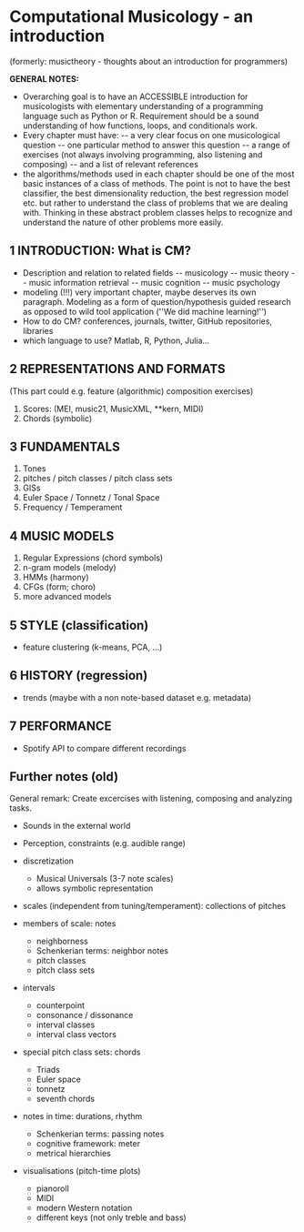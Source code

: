 # Computational Musicology - an introduction

(formerly: musictheory - thoughts about an introduction for programmers)

**GENERAL NOTES:**  

- Overarching goal is to have an ACCESSIBLE introduction for musicologists with elementary understanding of a programming language such as Python or R. Requirement should be a sound understanding of how functions, loops, and conditionals work.
- Every chapter must have:
-- a very clear focus on one musicological question
-- one particular method to answer this question
-- a range of exercises (not always involving programming, also listening and composing)
-- and a list of relevant references
- the algorithms/methods used in each chapter should be one of the most basic instances of a class of methods. The point is not to have the best classifier, the best dimensionality reduction, the best regression model etc. but rather to understand the class of problems that we are dealing with. Thinking in these abstract problem classes helps to recognize and understand the nature of other problems more easily.

## 1 INTRODUCTION: What is CM?

- Description and relation to related fields
-- musicology
-- music theory
-- music information retrieval
-- music cognition
-- music psychology
- modeling (!!!) very important chapter, maybe deserves its own paragraph. Modeling as a form of question/hypothesis guided research as opposed to wild tool application (''We did machine learning!'')
- How to do CM? conferences, journals, twitter, GitHub repositories, libraries
- which language to use? Matlab, R, Python, Julia...

## 2 REPRESENTATIONS AND FORMATS

(This part could e.g. feature (algorithmic) composition exercises)

1. Scores:  (MEI, music21, MusicXML, \*\*kern, MIDI)
2. Chords (symbolic)

## 3 FUNDAMENTALS

1. Tones
2. pitches / pitch classes / pitch class sets
3. GISs
4. Euler Space / Tonnetz / Tonal Space
5. Frequency / Temperament

## 4 MUSIC MODELS

1. Regular Expressions (chord symbols)
2. n-gram models (melody)
3. HMMs (harmony)
4. CFGs (form; choro)
5. more advanced models

## 5 STYLE (classification)

- feature clustering (k-means, PCA, ...)

## 6 HISTORY (regression)

- trends (maybe with a non note-based dataset e.g. metadata)

## 7 PERFORMANCE

- Spotify API to compare different recordings

## Further notes (old)

General remark: Create excercises with listening, composing and analyzing tasks.

- Sounds in the external world
- Perception, constraints (e.g. audible range)
- discretization
  - Musical Universals (3-7 note scales)
  - allows symbolic representation
- scales (independent from tuning/temperament): collections of pitches
- members of scale: notes
  - neighborness
  - Schenkerian terms: neighbor notes
  - pitch classes
  - pitch class sets
- intervals
  - counterpoint
  - consonance / dissonance
  - interval classes
  - interval class vectors
- special pitch class sets: chords
  - Triads
  - Euler space
  - tonnetz
  - seventh chords

- notes in time: durations, rhythm
  - Schenkerian terms: passing notes
  - cognitive framework: meter
  - metrical hierarchies
  
- visualisations (pitch-time plots)
  - pianoroll
  - MIDI
  - modern Western notation
  - different keys (not only treble and bass)
